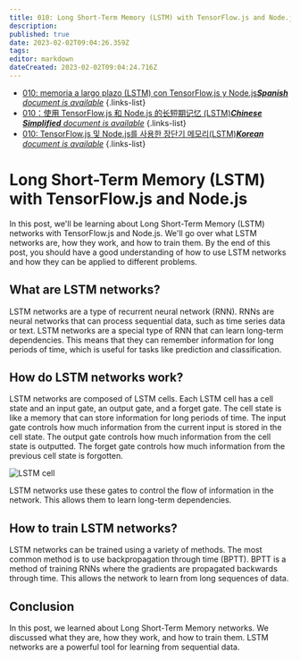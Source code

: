 ```yaml
---
title: 010: Long Short-Term Memory (LSTM) with TensorFlow.js and Node.js
description: 
published: true
date: 2023-02-02T09:04:26.359Z
tags: 
editor: markdown
dateCreated: 2023-02-02T09:04:24.716Z
---
```


- [010: memoria a largo plazo (LSTM) con TensorFlow.js y Node.js***Spanish** document is available*](/es/Knowledge-base/TensorFlow-js/Learning/010-long-short-term-memory-lstm-with-tensorflow-js-and-node-js)
{.links-list}
- [010：使用 TensorFlow.js 和 Node.js 的长短期记忆 (LSTM)***Chinese Simplified** document is available*](/zh/Knowledge-base/TensorFlow-js/Learning/010-long-short-term-memory-lstm-with-tensorflow-js-and-node-js)
{.links-list}
- [010: TensorFlow.js 및 Node.js를 사용한 장단기 메모리(LSTM)***Korean** document is available*](/ko/Knowledge-base/TensorFlow-js/Learning/010-long-short-term-memory-lstm-with-tensorflow-js-and-node-js)
{.links-list}


# Long Short-Term Memory (LSTM) with TensorFlow.js and Node.js

In this post, we'll be learning about Long Short-Term Memory (LSTM) networks with TensorFlow.js and Node.js. We'll go over what LSTM networks are, how they work, and how to train them. By the end of this post, you should have a good understanding of how to use LSTM networks and how they can be applied to different problems.

## What are LSTM networks?

LSTM networks are a type of recurrent neural network (RNN). RNNs are neural networks that can process sequential data, such as time series data or text. LSTM networks are a special type of RNN that can learn long-term dependencies. This means that they can remember information for long periods of time, which is useful for tasks like prediction and classification.

## How do LSTM networks work?

LSTM networks are composed of LSTM cells. Each LSTM cell has a cell state and an input gate, an output gate, and a forget gate. The cell state is like a memory that can store information for long periods of time. The input gate controls how much information from the current input is stored in the cell state. The output gate controls how much information from the cell state is outputted. The forget gate controls how much information from the previous cell state is forgotten.

![LSTM cell](https://raw.githubusercontent.com/tensorflow/tfjs-layers/master/resources/lstm_cell.png)

LSTM networks use these gates to control the flow of information in the network. This allows them to learn long-term dependencies.

## How to train LSTM networks?

LSTM networks can be trained using a variety of methods. The most common method is to use backpropagation through time (BPTT). BPTT is a method of training RNNs where the gradients are propagated backwards through time. This allows the network to learn from long sequences of data.

## Conclusion

In this post, we learned about Long Short-Term Memory networks. We discussed what they are, how they work, and how to train them. LSTM networks are a powerful tool for learning from sequential data.